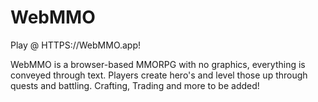 # WebMMO

Play @ HTTPS://WebMMO.app!

WebMMO is a browser-based MMORPG with no graphics, everything is conveyed through text. 
Players create hero's and level those up through quests and battling. Crafting, Trading and more to be added!

